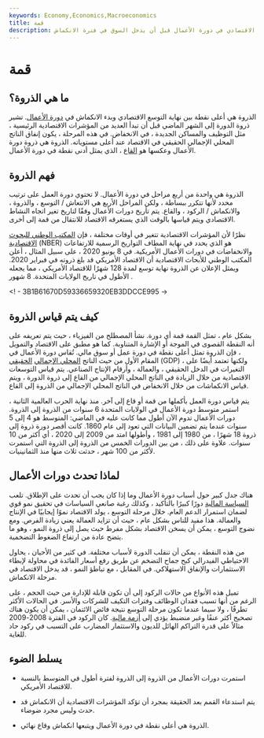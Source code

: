 ```yaml
---
keywords: Economy,Economics,Macroeconomics
title: قمة
description: تشير الذروة إلى نقطة ذروة النمو الاقتصادي في دورة الأعمال قبل أن يدخل السوق في فترة الانكماش.
---
```


# قمة
## ما هي الذروة؟

الذروة هي أعلى نقطة بين نهاية التوسع الاقتصادي وبدء الانكماش في [دورة الأعمال](/businesscycle). تشير ذروة الدورة إلى الشهر الماضي قبل أن تبدأ العديد من المؤشرات الاقتصادية الرئيسية ، مثل التوظيف والمساكن الجديدة ، في الانخفاض. في هذه المرحلة ، يكون إنفاق الناتج المحلي الإجمالي الحقيقي في الاقتصاد عند أعلى مستوياته. الذروة هي ذروة دورة الأعمال وعكسها هو [القاع](/trough) ، الذي يمثل أدنى نقطة في دورة الأعمال.

## فهم الذروة

الذروة هي واحدة من أربع مراحل في دورة الأعمال. لا تحتوي دورة العمل على ترتيب محدد لأنها تتكرر ببساطة ، ولكن المراحل الأربع هي الانتعاش / التوسع ، والذروة ، والانكماش / الركود ، والقاع. يتم تأريخ دورات الأعمال وفقًا لتاريخ تغير اتجاه النشاط الاقتصادي ويتم قياسها بالوقت الذي يستغرقه الاقتصاد للانتقال من قمة إلى أخرى.

نظرًا لأن المؤشرات الاقتصادية تتغير في أوقات مختلفة ، فإن [المكتب الوطني للبحوث الاقتصادية](/nber) (NBER) هو الذي يحدد في نهاية المطاف التواريخ الرسمية للارتفاعات والانخفاضات في دورات الأعمال الأمريكية. في 8 يونيو 2020 ، على سبيل المثال ، أعلن المكتب الوطني للأبحاث الاقتصادية أن الاقتصاد الأمريكي قد بلغ ذروته في فبراير 2020. ويمثل الإعلان عن الذروة نهاية توسع لمدة 128 شهرًا للاقتصاد الأمريكي ، مما يجعله الأطول في تاريخ الولايات المتحدة. 8 شهور .

<! - 3B1B61670D59336659320EB3DDCCE995 ->

## كيف يتم قياس الذروة

بشكل عام ، تمثل القمة قمة أي دورة. نشأ المصطلح من الفيزياء ، حيث يتم تعريفه على أنه النقطة القصوى في الموجة أو الإشارة المتناوبة. كما هو مطبق على الاقتصاد والتمويل ، فإن الذروة تمثل أعلى نقطة في دورة عمل أو سوق مالي. تُقاس دورة الأعمال في المقام الأول من حيث الناتج [المحلي الإجمالي](/realgdp) [الحقيقي](/realgdp) (GDP) ، ولكنها تعتمد أيضًا على التغيرات في الدخل الحقيقي ، والعمالة ، وأرقام الإنتاج الصناعي. يتم قياس التوسعات الاقتصادية من خلال الزيادة في الناتج المحلي الإجمالي من القاع إلى ذروة الدورة ، ويتم قياس الانكماشات من خلال الانخفاض في الناتج المحلي الإجمالي من الذروة إلى القاع.

يتم قياس دورة العمل بأكملها من قمة أو قاع إلى آخر. منذ نهاية الحرب العالمية الثانية ، استمر متوسط دورة الأعمال في الولايات المتحدة 6 سنوات من الذروة إلى الذروة. دورات الأعمال تدوم الآن أطول مما كانت عليه في الماضي: المتوسط هو 4 إلى 5 سنوات عندما يتم تضمين البيانات التي تعود إلى عام 1860. كانت أقصر دورة ذروة إلى ذروة 18 شهرًا ، من 1980 إلى 1981 ، وأطولها امتد من 2009 إلى 2020 ، أي أكثر من 10 سنوات. علاوة على ذلك ، من بين الدورات الخمس من الذروة إلى الذروة التي استمرت لأكثر من 100 شهر ، حدثت ثلاث منها منذ الثمانينيات.

## لماذا تحدث دورات الأعمال

هناك جدل كبير حول أسباب دورة الأعمال وما إذا كان يجب أن تحدث على الإطلاق. تلعب [السياسة المالية](/fiscalpolicy) دورًا كبيرًا بالتأكيد ، وكذلك رغبة صانعي السياسات في تحقيق نمو قوي لضمان استمرار الدعم العام. خلال مرحلة التوسع ، يولد الاقتصاد نموًا إيجابيًا في الإنتاج والعمالة. هذا مفيد للناس بشكل عام ، حيث أن تزايد العمالة يعني زيادة الفرص. ومع نضوج التوسع ، يمكن أن يسخن الاقتصاد بشكل مفرط حيث يصل إلى ذروة النمو ، وهو ما يتضح عادة من ارتفاع الضغوط التضخمية.

من هذه النقطة ، يمكن أن تنقلب الدورة لأسباب مختلفة. في كثير من الأحيان ، يحاول الاحتياطي الفيدرالي كبح جماح التضخم عن طريق رفع أسعار الفائدة في محاولة لإبطاء الاستثمارات والإنفاق الاستهلاكي. في المقابل ، مع تباطؤ النمو ، قد يدخل الاقتصاد في مرحلة الانكماش.

تميل هذه الأنواع من حالات الركود إلى أن تكون قابلة للإدارة من حيث الحجم ، على الرغم من أنها تسبب فقدان الوظائف وفترات التكيف للشركات والأسر. في الحالات الأكثر تطرفًا ، ولا سيما عندما تكون مرحلة التوسع نتيجة فائض الائتمان ، يمكن أن يكون هناك تصحيح أكثر عنفًا وغير منضبط يؤدي إلى [أزمة مالية](/financial-crisis). كان الركود في الفترة 2008-2009 مثالاً على قدرة التراكم الهائل للديون والاستثمار المضارب على التسبب في ركود حاد للغاية.

## يسلط الضوء

- استمرت دورات الأعمال من الذروة إلى الذروة لفترة أطول في المتوسط بالنسبة للاقتصاد الأمريكي.

- يتم استدعاء القمم بعد الحقيقة بمجرد أن تؤكد المؤشرات الاقتصادية أن الانكماش قد حدث وليس مجرد ضوضاء.

- الذروة هي أعلى نقطة في دورة الأعمال ويتبعها انكماش وقاع نهائي.

